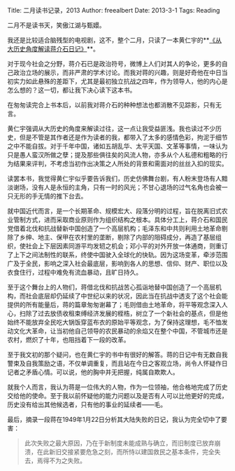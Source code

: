 Title: 二月读书记录，2013
Author: freealbert
Date: 2013-3-1
Tags: Reading

二月不是读书天，笑傲江湖与甄嬛。

我还是比较适合脑残型的电视剧，这不，整个二月，只读了一本黄仁宇的**[《从大历史角度解读蒋介石日记》](http://book.douban.com/subject/6021087/)**。

对于现今社会之分野，蒋介石已是政治符号，微博上人们对其人的争论，更多的自己政治立场的展示，而非严肃的学术讨论。而我对蒋的兴趣，则是好奇他在中日当初实力如此悬殊的差距下，尤其是最初独立抗战之四年，作为领导人，他的内心是怎么想的？这一切，都让我下决心读下这本书。

在匆匆读完合上书本后，以前我对蒋介石的种种想法也都消散不见踪影，只有无言。

黄仁宇强调从大历史的角度来解读过往，这一点让我受益匪浅。我也读过不少历史，但是不管是其作者还是作为读者的我，都带入了太多的感情色彩，拘泥于细节之中不能自拔。对于千年中国，诸如五胡乱华、太平天国、文革等事情，一味认为只是愚人蛮汉所做之孽；提及那些俱往矣的风流人物，亦多从个人私德和粗略的行为结果来评判，不考虑当初作出决策之人所处的背景和需面对的丝丝入扣的现实。

读罢本书，我觉得黄仁宇似乎要告诉我们，历史仿佛舞台剧，有人粉末登场有人黯淡谢场，没有人是永恒的主角，只有一时的风光；不甘心退场的过气名角也会被一只无形的手无情的推下台去。

就中国近代而言，是一个长期革命、规模宏大、段落分明的过程，旨在脱离旧式农业管制方式，进而采取商业原则作为组织结构之根本。具体分工上，蒋介石和国民党借着北伐和抗战替新中国创造了一个高层机构；毛泽东和中共则利用土地革命剔除了乡绅、地主、保甲在农村里的垄断，剔除了内部的阻碍成分，再造了基层组织，使社会上下层因素同游平均发轫之机会；邓小平的对外开放一体通商，则重订了上下之间法制性的联系，终使中国驶入全球化的快轨。因为这场变革，牵涉范围广及于全民，影响之深入社会最底层，影响到各人的思想、信仰、财产、职位以及衣食住行，过程中难免有流血暴动，且旷日持久。

至于这个舞台上的人物们，蒋借北伐和抗战苦心孤诣地替中国创造了一个高层机构，而社会底层却仍延续了中世纪以来的状况，因此当在抗战中透支了这个社会能提供的所有能量后，蒋的篇章匆匆谢幕了；毛则借由土地革命，将平等观念深入人心，扫除了过去放债收租束缚经济发展的桎梏，树立了一个新社会的基点，但是他始终不能放弃全民吃大锅饭穿蓝布衣的原始平等观念，为了保持这理想，毛不恤发动文化大革命，让当初他自己领导的农民暴动的余焰又在整个中国，不管城市还是农村，燃炽了十年，也阻挡着下一段的改革。

至于我文初的那个疑问，也在黄仁宇的书中有很好的解答。蒋的日记中有无数自我警束及自我策励之语，不仅单调重复，而且站在今日之客观立场，尚令人怀疑作日记者之矛盾心情。可以说，他的胸中并无把握，纯属自欺欺人。

就我个人而言，我认为蒋是一位伟大的人物，作为一位领袖，他合格地完成了历史交给他的使命。至于我以前怀疑他的能力问题以及是否有人可以比他更好的完成，历史没有给出其他候选者，只有他的事业的延续者——毛。

最后，摘录一段蒋在1949年1月22日分析其大陆失败的日记，我认为完全切中了要害：

> 此次失败之最大原因，乃在于新制度未能成熟与确立，而旧制度已放弃崩溃，在此新旧交接紧要危急之刻，而所恃以建国救民之基本条件，完全失去，焉得不为之失败。

